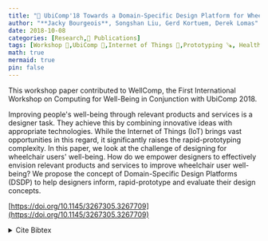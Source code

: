 ```yaml
---
title: "📜 UbiComp'18 Towards a Domain-Specific Design Platform for Wheelchair User Well-being"
author: "**Jacky Bourgeois**, Songshan Liu, Gerd Kortuem, Derek Lomas"
date: 2018-10-08
categories: [Research,📜 Publications]
tags: [Workshop 📘,UbiComp 🎯,Internet of Things 📱,Prototyping 🪚, Health 🍎]
math: true
mermaid: true
pin: false
---
```


This workshop paper contributed to WellComp, the First International Workshop on Computing for Well-Being in Conjunction with UbiComp 2018.

Improving people's well-being through relevant products and services is a designer task. They achieve this by combining innovative ideas with appropriate technologies. While the Internet of Things (IoT) brings vast opportunities in this regard, it significantly raises the rapid-prototyping complexity. In this paper, we look at the challenge of designing for wheelchair users' well-being. How do we empower designers to effectively envision relevant products and services to improve wheelchair user well-being? We propose the concept of Domain-Specific Design Platforms (DSDP) to help designers inform, rapid-prototype and evaluate their design concepts.

[https://doi.org/10.1145/3267305.3267709](https://doi.org/10.1145/3267305.3267709)


<details>
    <summary>Cite Bibtex</summary>
    <pre>
@inproceedings{bourgeois-ubicomp-2018,
    author = {Bourgeois, Jacky and Liu, Songshan and Kortuem, Gerd and Lomas, Derek},
    title = {Towards a Domain-Specific Design Platform for Wheelchair User Well-Being},
    year = {2018},
    isbn = {9781450359665},
    publisher = {Association for Computing Machinery},
    address = {New York, NY, USA},
    url = {https://doi.org/10.1145/3267305.3267709},
    doi = {10.1145/3267305.3267709},
    abstract = {Improving people's well-being through relevant products and services is a designer
    task. They achieve this by combining innovative ideas with appropriate technologies.
    While the Internet of Things (IoT) brings vast opportunities in this regard, it significantly
    raises the rapid-prototyping complexity. In this paper, we look at the challenge of
    designing for wheelchair users' well-being. How do we empower designers to effectively
    envision relevant products and services to improve wheelchair user well-being? We
    propose the concept of Domain-Specific Design Platforms (DSDP) to help designers inform,
    rapid-prototype and evaluate their design concepts.},
    booktitle = {Proceedings of the 2018 ACM International Joint Conference and 2018 International Symposium on Pervasive and Ubiquitous Computing and Wearable Computers},
    pages = {762–765},
    numpages = {4},
    keywords = {Wheelchair, User-centric, Internet of Things, DSDP, Data-enabled, rapid-prototyping, Well-being},
    location = {Singapore, Singapore},
    series = {UbiComp '18}
}
    </pre>
</details>